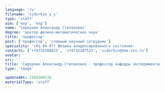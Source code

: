 ```yaml
---
language: 'ru'
filename: 'sidorkin_a_s'
type: 'staff'
aim: ['exp', 'exp']
name: 'Сидоркин Александр Степанович'
degree: 'доктор физико-математических наук'
title: 'профессор'
post: ['профессор', 'главный научный сотрудник']
speciality: '(01.04.07) Физика конденсированного состояния'
contacts: ['+74732208625', '+74732207533', 'sidorkin@dom.vsu.ru']
avatar:
src: ''
title: 'Сидоркин Александр Степанович - профессор кафедры экспериментальной физики'
type: 'image'

updatedAt: 1568360578
materialType: 'staff'
---
```


